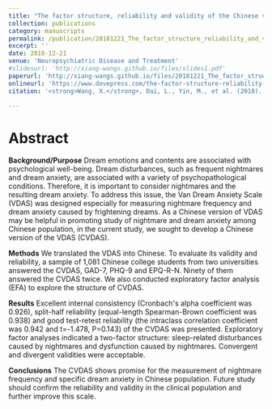 ```yaml
---
title: "The factor structure, reliability and validity of the Chinese version of the Van Dream Anxiety Scale"
collection: publications
category: manuscripts
permalink: /publication/20181221_The_factor_structure_reliability_and_validity_of_the_Chinese_version_of_the_VDAS       
excerpt: ''
date: 2018-12-21
venue: 'Neuropsychiatric Disease and Treatment'
#slidesurl: 'http://xiang-wangs.github.io/files/slides1.pdf'
paperurl: 'http://xiang-wangs.github.io/files/20181221_The_factor_structure_reliability_and_validity_of_the_Chinese_version_of_the_VDAS'
onlineurl: 'https://www.dovepress.com/the-factor-structure-reliability-and-validity-of-the-chinese-version-o-peer-reviewed-fulltext-article-NDT'      
citation: '<strong>Wang, X.</strong>, Dai, L., Yin, M., et al. (2018). The factor structure, reliability and validity of the Chinese version of the Van Dream Anxiety Scale. <i>Neuropsychiatric Disease and Treatment</i>. 15:57-67.' 

---
```


Abstract
======
<strong>Background/Purpose</strong> 
Dream emotions and contents are associated with psychological well-being. Dream disturbances, such as frequent nightmares and dream anxiety, are associated with a variety of psychopathological conditions. Therefore, it is important to consider nightmares and the resulting dream anxiety. To address this issue, the Van Dream Anxiety Scale (VDAS) was designed especially for measuring nightmare frequency and dream anxiety caused by frightening dreams. As a Chinese version of VDAS may be helpful in promoting study of nightmare and dream anxiety among Chinese population, in the current study, we sought to develop a Chinese version of the VDAS (CVDAS).

<strong>Methods</strong>
We translated the VDAS into Chinese. To evaluate its validity and reliability, a sample of 1,081 Chinese college students from two universities answered the CVDAS, GAD-7, PHQ-9 and EPQ-R-N. Ninety of them answered the CVDAS twice. We also conducted exploratory factor analysis (EFA) to explore the structure of CVDAS.
 
<strong>Results</strong> 
Excellent internal consistency (Cronbach's alpha coefficient was 0.926), split-half reliability (equal-length Spearman-Brown coefficient was 0.938) and good test-retest reliability (the intraclass correlation coefficient was 0.942 and t=-1.478, P=0.143) of the CVDAS was presented. Exploratory factor analyses indicated a two-factor structure: sleep-related disturbances caused by nightmares and dysfunction caused by nightmares. Convergent and divergent validities were acceptable.
 
<strong>Conclusions</strong>
The CVDAS shows promise for the measurement of nightmare frequency and specific dream anxiety in Chinese population. Future study should confirm the reliability and validity in the clinical population and further improve this scale.
